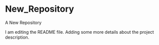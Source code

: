 # New_Repository
A New Repository

I am editing the README file. Adding some more details about the project description.
